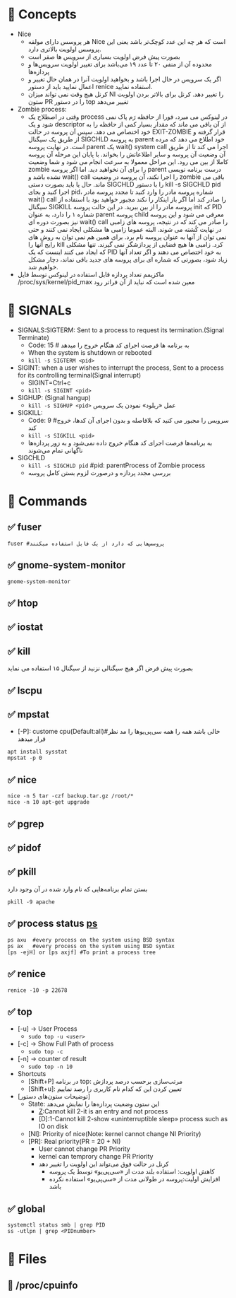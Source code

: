 # 📍️ Concepts

* Nice
    * هر پروسس دارای مولفه Nice است که هر چه این عدد کوچک‌تر باشد یعنی این پروسس اولویت بالاتری دارد.
    * بصورت پیش فرض اولویت بسیاری از سرویس ها صفر است
    * محدوده آن از منفی ۲۰ تا عدد ۱۹ می‌باشد برای تغییر اولویت سرویس‌ها و پردازه‌ها
    * اگر یک سرویس در حال اجرا باشد و بخواهید اولویت آنرا در همان حال تغییر و اعمال نمایید باید از دستور renice استفاده نمایید.
    * کرنل هیچ وقت نمی تواند میزان NI را تغییر دهد. کرنل برای بالاتر بردن اولویت ستون PR را در دستور top تغییر می‌دهد
* Zombie process:
    * وقتی در اصطلاح یک process در لینوکس می میرد، فورا از حافظه رَم پاک نمی شود و یک descriptor از آن باقی می ماند که مقدار بسیار کمی از حافظه را به خود اختصاص می دهد. سپس آن پروسه در حالت EXIT-ZOMBIE قرار گرفته و از طریق یک سیگنال SIGCHLD به پروسه parent خود اطلاع می دهد که مرده است. در نهایت پروسه parent یک wait() system call اجرا می کند تا از
      طریق آن وضعیت آن پروسه و سایر اطلاعاتش را بخواند. با پایان این مرحله آن پروسه کاملا از بین می رود. این مراحل معمولا به سرعت انجام می شود و شما وضعیت zombie را برای آن نخواهید دید. اما اگر پروسه parent درست برنامه نویسی نشده باشد و wait() call را اجرا نکند، آن پروسه در وضعیت zombie باقی می ماند. حال یا باید بصورت دستی SIGCHLD را با دستور kill
      -s SIGCHLD pid اجرا کنید و بجای pid، شماره پروسه مادر را وارد کنید تا مجدد پروسه مادر wait() call را صادر کند اما اگر باز اینکار را نکند مجبور خواهید بود با استفاده از سیگنال SIGKILL پروسه مادر را از بین ببرید. در این حالت پروسه init که PID شماره ۱ را دارد، به عنوان parent پروسه child معرفی می شود و این پروسه نیز بصورت دوره ای wait() call را
      صادر می کند که در نتیجه، پروسه های زامبی در نهایت کُشته می شوند. البته عموما زامبی ها مشکلی ایجاد نمی کنند و حتی نمی توان از آنها به عنوان پروسه نام برد. برای همین هم نمی توان به روش های رایج آنها را kill کرد. زامبی ها هیچ فضایی از پردازشگر نمی گیرند. تنها مشکلی که ایجاد می کنند اینست که یک PID به خود اختصاص می دهند و اگر تعداد آنها زیاد شود،
      بصورتی که شماره ای برای پروسه های جدید باقی نماند، دچار مشکل خواهیم شد.
* ماکزیمم تعداد پردازه قابل استفاده در لینوکس توسط فایل /proc/sys/kernel/pid_max معین شده است که نباید از آن فراتر رود

# 📍️ SIGNALs

* SIGNALS:SIGTERM: Sent to a process to request its termination.(Signal Terminate)
    * Code: 15 # به برنامه ها فرصت اجرای کد هنگام خروج را میدهد
    * When the system is shutdown or rebooted
    * `kill -s SIGTERM <pid>`
* SIGINT: when a user wishes to interrupt the process, Sent to a process for its controlling terminal(Signal interrupt)
    * SIGINT=Ctrl+c
    * `kill -s SIGINT <pid>`
* SIGHUP: (Signal hangup)
    * `kill -s SIGHUP <pid>` عمل «ریلود» نمودن یک سرویس
* SIGKILL:
    * Code: 9 #سرویس را مجبور می کنید که بلافاصله و بدون اجرای آن کدها، خروج کند
    * `kill -s SIGKILL <pid>`
    * به برنامه‌ها فرصت اجرای کد هنگام خروج داده نمی‌شود و به زور پردازه‌ها ناگهانی تمام می‌شوند
* SIGCHLD
    * `kill -s SIGCHLD pid` #pid: parentProcess of Zombie process
    * بررسی مجدد پردازه و درصورت لزوم بستن کامل پروسه

# 📍️ Commands

## ✅️ fuser

```shell
fuser #پروسس‌هایی که دارد از یک فایل استفاده میکنند

```

## ✅️ gnome-system-monitor

```shell
gnome-system-monitor
```

## ✅️ htop

## ✅️ iostat

## ✅️ kill

بصورت پیش فرض اگر هیچ سیگنالی نزنید از سیگنال ۱۵ استفاده می نماید

## ✅️ lscpu

## ✅️ mpstat

* [-P]: custome cpu(Default:all)#خالی باشد همه را همه سی‌پی‌یو‌ها را مد نظر قرار میدهد

```shell
apt install sysstat
mpstat -p 0 
```

## ✅️ nice

```shell
nice -n 5 tar -czf backup.tar.gz /root/*
nice -n 10 apt-get upgrade

```

## ✅️ pgrep

## ✅️ pidof

## ✅️ pkill

بستن تمام برنامه‌هایی که نام وارد شده در آن وجود دارد

```shell
pkill -9 apache
```

## ✅️ process status [ps](https://parsdev.com/blog/linux-ps-aux-command)

```shell
ps axu  #every process on the system using BSD syntax 
ps ax   #every process on the system using BSD syntax
[ps -ejH] or [ps axjf] #To print a process tree
```

## ✅️ renice

```shell
renice -10 -p 22678
```

## ✅️ top

* [-u] → User Process
    * `sudo top -u <user>`
* [-c] → Show Full Path of process
    * `sudo top -c`
* [-n] → counter of result
    * `sudo top -n 10`
* Shortcuts
    * [Shift+P] در برنامه top: مرتب‌سازی برحسب درصد پردازش
    * [Shift+u]: تعیین کردن این که کدام نام کاربری را رصد نماییم
* [توضیحات ستون‌های دستور]
    * State: این ستون وضعیت پردازه‌ها را نمایش می‌دهد
        * [Z](Zombie):Cannot kill 2-it is an entry and not process
        * [D]:1-Cannot kill 2-show «uninterruptible sleep» process such as IO on disk
    * [NI]: Priority of nice(Note: kernel cannot change NI Priority)
    * [PR]: Real priority(PR = 20 + NI)
        * User cannot change PR Priority
        * kernel can temprory change PR Priority
        * کرنل در حالت فوق می‌تواند این اولویت را تغییر دهد
            * کاهش اولویت: استفاده بلند مدت از «سی‌پی‌یو» توسط یک پروسه
            * افزایش اولیت:پروسه در طولانی مدت از «سی‌پی‌یو» استفاده نکرده باشد


## ✅️ global


```shell
systemctl status smb | grep PID
ss -utlpn | grep <PIDnumber>
```


# 📍️ Files

## 📌️ /proc/cpuinfo